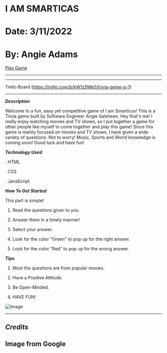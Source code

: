 # I AM SMARTICAS

# Date: 3/11/2022

#  By: Angie Adams

[Play Game](http://127.0.0.1:5500/game_index.html) 

***

*** 

Trello Board (https://trello.com/b/kW1z5Mk0/trivia-game-p-1)

***

***Description***


Welcome to a fun, easy yet competitive game of I am Smarticus! This is a Trivia game built by Software Engineer Angie Saleheen. Hey that's me!
I really enjoy watching movies and TV shows, so I put together a game for other people like myself to come together and play this game! Since this game is mainly focused on movies and TV shows, I have given a wide variety of questions. Not to worry! Music, Sports and World knowledge is coming soon! Good luck and have fun!





***Technology Used***

. HTML




. CSS





. JavaScript



***How To Get Started***




This part is simple!



1. Read the questions given to you.



2. Answer them in a timely manner!




3. Select your answer.



4. Look for the color "Green" to pop up for the right answer.






5. Look for the color "Red" to pop up for the wrong answer.



***Tips***


1. Most the questions are from popular movies.





2. Have a Positive Attitude.




3. Be Open-Minded.









4. HAVE FUN!




![Image](https://musevineyards.com/wp-content/uploads/2020/03/shutterstock_1281339124.0.jpg)

***




## ***Credits***

## Image from Google
